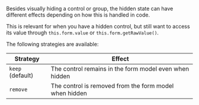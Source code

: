 Besides visually hiding a control or group, the hidden state can have different effects depending on how this is handled in code.

This is relevant for when you have a hidden control, but still want to access its value through `this.form.value` or `this.form.getRawValue()`.

The following strategies are available:

| Strategy         | Effect                                                 |
|------------------|--------------------------------------------------------|
| `keep` (default) | The control remains in the form model even when hidden |
| `remove`         | The control is removed from the form model when hidden |
